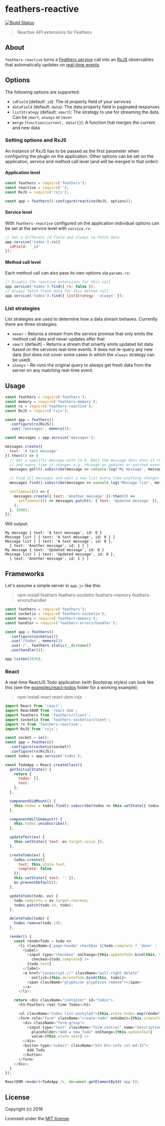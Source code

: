 # feathers-reactive

[![Build Status](https://travis-ci.org/feathersjs/feathers-reactive.png?branch=master)](https://travis-ci.org/feathersjs/feathers-reactive)

> Reactive API extensions for Feathers

## About

`feathers-reactive` turns a [Feathers service](http://docs.feathersjs.com/services/readme.html) call into an [RxJS](https://github.com/Reactive-Extensions/RxJS) observables that automatically updates on [real-time events](http://docs.feathersjs.com/real-time/events.html).

## Options

The following options are supported:

- `idField` (default: `id`): The id property field of your services
- `dataField` (default: `data`): The data property field in paginated responses
- `listStrategy` (default: `smart`): The strategy to use for streaming the data. Can be `smart`, `always` or `never`
- `merge` (`function(current, data){}`): A function that merges the current and new data

### Setting options and RxJS

An instance of RxJS has to be passed as the first parameter when configuring the plugin on the application. Other options can be set on the application, service and method call level (and will be merged in that order):

#### Application level

```js
const feathers = require('feathers');
const reactive = require('');
const RxJS = require('rxjs');

const app = feathers().configure(reactive(RxJS, options));
```

#### Service level

With `feathers-reactive` configured on the application individual options can be set at the service level with `service.rx`:

```js
// Set a different id field and always re-fetch data
app.service('todos').rx({
  idField: '_id'
});
```

#### Method call level

Each method call can also pass its own options via `params.rx`:

```js
// Disable the reactive extensions for this call
app.service('todos').find({ rx: false });
// Always fetch fresh data for this method call
app.service('todos').find({ listStrategy: 'always' });
```

### List strategies

List strategies are used to determine how a data stream behaves. Currently there are three strategies:

- `never` - Returns a stream from the service promise that only emits the method call data and never updates after that
- `smart` (default) - Returns a stream that smartly emits updated list data based on the services real-time events. It does not re-query any new data (but does not cover some cases in which the `always` strategy can be used).
- `always` - Re-runs the original query to always get fresh data from the server on any matching real-time event.

## Usage

```js
const feathers = require('feathers');
const memory = require('feathers-memory');
const rx = require('feathers-reactive');
const RxJS = require('rxjs');

const app = feathers()
  .configure(rx(RxJS))
  .use('/messages', memory());

const messages = app.service('messages');

messages.create({
  text: 'A test message'
}).then(() => {
  // Get a specific message with id 0. Emit the message data once it resolves
  // and every time it changes e.g. through an updated or patched event
  messages.get(0).subscribe(message => console.log('My message', message));

  // Find all messages and emit a new list every time anything changes
  messages.find().subscribe(messages => console.log('Message list', messages));

  setTimeout(() => {
    messages.create({ text: 'Another message' }).then(() =>
      setTimeout(() => messages.patch(0, { text: 'Updated message' }), 1000)
    );
  }, 1000);
});
```

Will output:

```
My message { text: 'A test message', id: 0 }
Message list [ { text: 'A test message', id: 0 } ]
Message list [ { text: 'A test message', id: 0 },
  { text: 'Another message', id: 1 } ]
My message { text: 'Updated message', id: 0 }
Message list [ { text: 'Updated message', id: 0 },
  { text: 'Another message', id: 1 } ]
```

## Frameworks

Let's assume a simple server in `app.js` like this:

> npm install feathers feathers-socketio feathers-memory feathers-errors/handler

```js
const feathers = require('feathers');
const socketio = require('feathers-socketio');
const memory = require('feathers-memory');
const handler = require('feathers-errors/handler');

const app = feathers()
  .configure(socketio())
  .use('/todos', memory())
  .use('/', feathers.static(__dirname))
  .use(handler());

app.listen(3030);
````

### React

A real-time ReactJS Todo application (with Bootstrap styles) can look like this (see the [examples/react-todos](./examples/react-todos) folder for a working example);

> npm install react react-dom rxjs

```js
import React from 'react';
import ReactDOM from 'react-dom';
import feathers from 'feathers/client';
import socketio from 'feathers-socketio/client';
import rx from 'feathers-reactive';
import RxJS from 'rxjs';

const socket = io();
const app = feathers()
  .configure(socketio(socket))
  .configure(rx(RxJS));
const todos = app.service('todos');

const TodoApp = React.createClass({
  getInitialState() {
    return {
      todos: [],
      text: ''
    };
  },

  componentDidMount() {
    this.todos = todos.find().subscribe(todos => this.setState({ todos }));
  },

  componentWillUnmount() {
    this.todos.unsubscribe();
  },

  updateText(ev) {
    this.setState({ text: ev.target.value });
  },

  createTodo(ev) {
    todos.create({
      text: this.state.text,
      complete: false
    });
    this.setState({ text: '' });
    ev.preventDefault();
  },

  updateTodo(todo, ev) {
    todo.complete = ev.target.checked;
    todos.patch(todo.id, todo);
  },

  deleteTodo(todo) {
    todos.remove(todo.id);
  },

  render() {
    const renderTodo = todo =>
      <li className={`page-header checkbox ${todo.complete ? 'done' : ''}`}>
        <label>
          <input type="checkbox" onChange={this.updateTodo.bind(this, todo)}
            checked={todo.complete} />
          {todo.text}
        </label>
        <a href="javascript://" className="pull-right delete"
            onClick={this.deleteTodo.bind(this, todo)}>
          <span className="glyphicon glyphicon-remove"></span>
        </a>
      </li>;

    return <div className="container" id="todos">
      <h1>Feathers real-time Todos</h1>

      <ul className="todos list-unstyled">{this.state.todos.map(renderTodo)}</ul>
      <form role="form" className="create-todo" onSubmit={this.createTodo}>
        <div className="form-group">
          <input type="text" className="form-control" name="description"
            placeholder="Add a new Todo" onChange={this.updateText}
            value={this.state.text} />
        </div>
        <button type="submit" className="btn btn-info col-md-12">
          Add Todo
        </button>
      </form>
    </div>;
  }
});

ReactDOM.render(<TodoApp />, document.getElementById('app'));
```

## License

Copyright (c) 2016

Licensed under the [MIT license](LICENSE).
